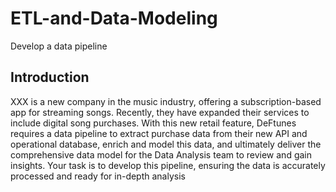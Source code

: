 # ETL-and-Data-Modeling
Develop a data pipeline

##  Introduction
XXX is a new company in the music industry, offering a subscription-based app for streaming songs. Recently, they have expanded their services to include digital song purchases. With this new retail feature, DeFtunes requires a data pipeline to extract purchase data from their new API and operational database, enrich and model this data, and ultimately deliver the comprehensive data model for the Data Analysis team to review and gain insights. Your task is to develop this pipeline, ensuring the data is accurately processed and ready for in-depth analysis
